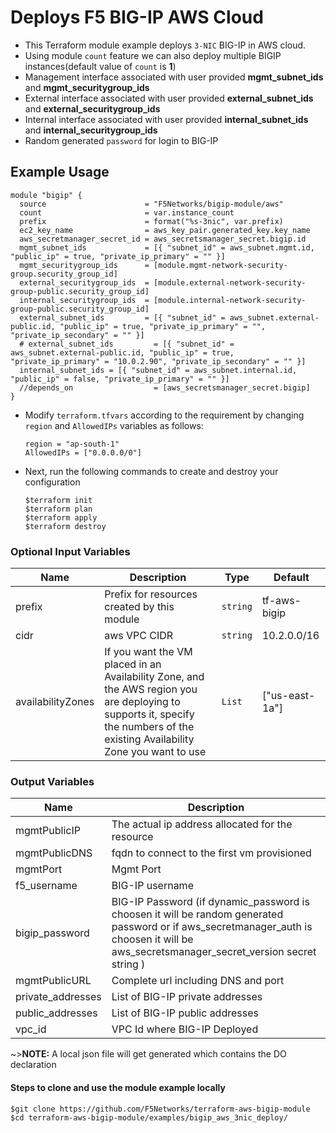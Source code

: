 # Deploys F5 BIG-IP AWS Cloud

* This Terraform module example deploys `3-NIC` BIG-IP in AWS cloud. 
* Using module `count` feature we can also deploy multiple BIGIP instances(default value of `count` is **1**)
* Management interface associated with user provided **mgmt_subnet_ids** and **mgmt_securitygroup_ids**
* External interface associated with user provided **external_subnet_ids** and **external_securitygroup_ids**
* Internal interface associated with user provided **internal_subnet_ids** and **internal_securitygroup_ids**
* Random generated `password` for login to BIG-IP

## Example Usage

```hcl
module "bigip" {
  source                      = "F5Networks/bigip-module/aws"
  count                       = var.instance_count
  prefix                      = format("%s-3nic", var.prefix)
  ec2_key_name                = aws_key_pair.generated_key.key_name
  aws_secretmanager_secret_id = aws_secretsmanager_secret.bigip.id
  mgmt_subnet_ids             = [{ "subnet_id" = aws_subnet.mgmt.id, "public_ip" = true, "private_ip_primary" = "" }]
  mgmt_securitygroup_ids      = [module.mgmt-network-security-group.security_group_id]
  external_securitygroup_ids  = [module.external-network-security-group-public.security_group_id]
  internal_securitygroup_ids  = [module.internal-network-security-group-public.security_group_id]
  external_subnet_ids         = [{ "subnet_id" = aws_subnet.external-public.id, "public_ip" = true, "private_ip_primary" = "", "private_ip_secondary" = "" }]
  # external_subnet_ids         = [{ "subnet_id" = aws_subnet.external-public.id, "public_ip" = true, "private_ip_primary" = "10.0.2.90", "private_ip_secondary" = "" }]
  internal_subnet_ids = [{ "subnet_id" = aws_subnet.internal.id, "public_ip" = false, "private_ip_primary" = "" }]
  //depends_on                  = [aws_secretsmanager_secret.bigip]
}
```

* Modify `terraform.tfvars` according to the requirement by changing `region` and `AllowedIPs` variables as follows:

    ```hcl
    region = "ap-south-1"
    AllowedIPs = ["0.0.0.0/0"]
    ```

* Next, run the following commands to create and destroy your configuration

    ```shell
    $terraform init
    $terraform plan
    $terraform apply
    $terraform destroy
    ```

### Optional Input Variables

| Name | Description | Type | Default |
|------|-------------|------|---------|
| prefix | Prefix for resources created by this module | `string` | tf-aws-bigip |
| cidr | aws VPC CIDR | `string` | 10.2.0.0/16 |
| availabilityZones | If you want the VM placed in an Availability Zone, and the AWS region you are deploying to supports it, specify the numbers of the existing Availability Zone you want to use | `List` | ["us-east-1a"] |

### Output Variables

| Name | Description |
|------|-------------|
| mgmtPublicIP | The actual ip address allocated for the resource |
| mgmtPublicDNS | fqdn to connect to the first vm provisioned |
| mgmtPort | Mgmt Port |
| f5\_username | BIG-IP username |
| bigip\_password | BIG-IP Password (if dynamic_password is choosen it will be random generated password or if aws_secretmanager_auth is choosen it will be aws_secretsmanager_secret_version secret string ) |
| mgmtPublicURL | Complete url including DNS and port|
| private\_addresses | List of BIG-IP private addresses |
| public\_addresses | List of BIG-IP public addresses |
| vpc\_id | VPC Id where BIG-IP Deployed |

~>**NOTE:** A local json file will get generated which contains the DO declaration

#### Steps to clone and use the module example locally

```shell
$git clone https://github.com/F5Networks/terraform-aws-bigip-module
$cd terraform-aws-bigip-module/examples/bigip_aws_3nic_deploy/
```
